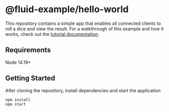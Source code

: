 # @fluid-example/hello-world

This repository contains a simple app that enables all connected clients to roll a dice and view the result. For a
walkthrough of this example and how it works, check out the [tutorial documentation](https://aka.ms/fluid/tutorial).

## Requirements

Node 14.19+

## Getting Started

After cloning the repository, install dependencies and start the application

```bash
npm install
npm start
```